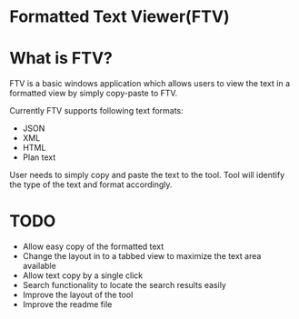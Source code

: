 # Formatted Text Viewer(FTV)

# What is FTV?
FTV is a basic windows application which allows users to view the text in a formatted view by simply copy-paste to FTV.


Currently FTV supports following text formats:
* JSON
* XML
* HTML
* Plan text


User needs to simply copy and paste the text to the tool. Tool will identify the type of the text and format accordingly.

# TODO
* Allow easy copy of the formatted text
* Change the layout in to a tabbed view to maximize the text area available
* Allow text copy by a single click
* Search functionality to locate the search results easily
* Improve the layout of the tool
* Improve the readme file